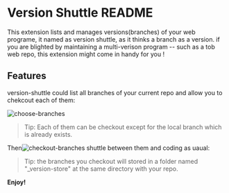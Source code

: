 # Version Shuttle README

This extension lists and manages versions(branches) of your web programe, it named as version shuttle, as it thinks a branch as a version. if you are blighted by maintaining a multi-verison program -- such as a tob web repo, this extension might come in handy for you !

## Features

version-shuttle could list all branches of your current repo and allow you to chekcout each of them:

![choose-branches](/Users/joe/study/version-shuttle/media/choose-branches.gif)

> Tip: Each of them can be checkout except for the local branch which is already exists.

Then![checkout-branches](/Users/joe/study/version-shuttle/media/checkout-branches.gif) shuttle between them and coding as uaual:



> Tip: the branches you checkout will stored in a folder named "_version-store" at the same directory with your repo.

**Enjoy!**
